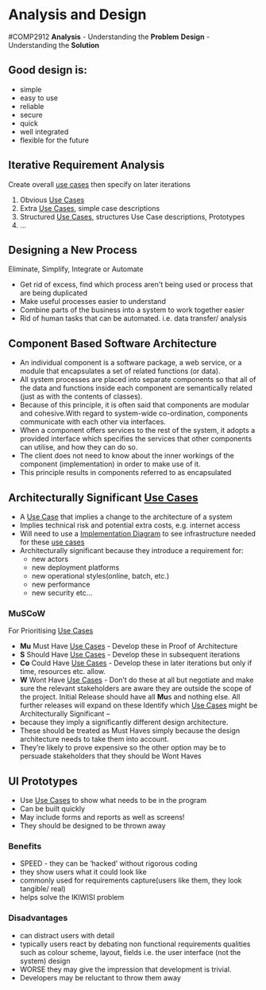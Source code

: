 # Analysis and Design
#COMP2912
**Analysis** - Understanding the **Problem**
**Design** - Understanding the **Solution**
## Good design is:
- simple
- easy to use
- reliable
- secure
- quick
- well integrated
- flexible for the future
## Iterative Requirement Analysis
Create overall [use cases](Use%20Cases.md) then specify on later iterations
1. Obvious [Use Cases](Use%20Cases.md)
2. Extra [Use Cases](Use%20Cases.md), simple case descriptions
3. Structured [Use Cases](Use%20Cases.md), structures Use Case descriptions, Prototypes
4. ...
## Designing a New Process
Eliminate, Simplify, Integrate or Automate
- Get rid of excess, find which process aren't being used or process that are being duplicated
- Make useful processes easier to understand
- Combine parts of the business into a system to work together easier
- Rid of human tasks that can be automated. i.e. data transfer/ analysis
## Component Based Software Architecture
- An individual component is a software package, a web service, or a module that encapsulates a set of related functions (or data).
- All system processes are placed into separate components so that all of the data and functions inside each component are semantically related (just as with the contents of classes). 
- Because of this principle, it is often said that components are modular and cohesive.With regard to system-wide co-ordination, components communicate with each other via interfaces. 
- When a component offers services to the rest of the system, it adopts a provided interface which specifies the services that other components can utilise, and how they can do so. 
- The client does not need to know about the inner workings of the component (implementation) in order to make use of it. 
- This principle results in components referred to as encapsulated
## Architecturally Significant [Use Cases](Use%20Cases.md)
- A [Use Case](Use%20Cases.md) that implies a change to the architecture of a system
- Implies technical risk and potential extra costs, e.g. internet access
- Will need to use a [Implementation Diagram](Implementation%20Diagram.md) to see infrastructure needed for these [use cases](Use%20Cases.md)
- Architecturally significant because they introduce a requirement for:
	- new actors 
	- new deployment platforms
	- new operational styles(online, batch, etc.)
	- new performance
	- new security etc...
### MuSCoW
For Prioritising [Use Cases](Use%20Cases.md)
- **Mu**  Must Have [Use Cases](Use%20Cases.md) - Develop these in Proof of Architecture
- **S**     Should Have [Use Cases](Use%20Cases.md) - Develop these in subsequent iterations
- **Co**  Could Have [Use Cases](Use%20Cases.md) - Develop these in later iterations but only if time, resources etc. allow.
- **W**    Wont Have [Use Cases](Use%20Cases.md) - Don’t do these at all but negotiate and make sure the relevant stakeholders are aware they are outside the scope of the project.
Initial Release should have all **Mu**s and nothing else. All further releases will expand on these
Identify which [Use Cases](Use%20Cases.md) might be Architecturally Significant –
- because they imply a significantly different design architecture. 
- These should be treated as Must Haves simply because the design architecture needs to take them into account. 
- They’re likely to prove expensive so the other option may be to persuade stakeholders that they should be Wont Haves
## UI Prototypes
- Use [Use Cases](Use%20Cases.md) to show what needs to be in the program
- Can be built quickly 
- May include forms and reports as well as screens!
- They should be designed to be thrown away
### Benefits
- SPEED - they can be ‘hacked’ without rigorous coding
- they show users what it could look like
- commonly used for requirements capture(users like them, they look tangible/ real)
- helps solve the IKIWISI problem
### Disadvantages
- can distract users with detail
- typically users react by debating non functional requirements qualities such as colour scheme, layout, fields i.e. the user interface (not the system) design
- WORSE they may give the impression that development is trivial.
- Developers may be reluctant to throw them away
